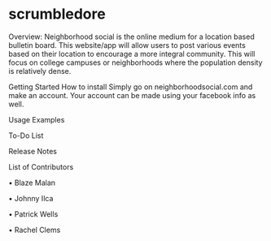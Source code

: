 # scrumbledore
Overview:
  Neighborhood social is the online medium for a location based bulletin board. This website/app will allow users to post various events based on their location to encourage a more integral community. This will focus on college campuses or neighborhoods where the population density is relatively dense.



Getting Started
  How to install
    Simply go on neighborhoodsocial.com and make an account. Your account can be made using your facebook info as well. 
  
  
  Usage Examples
    


To-Do List  
  

Release Notes
  
  
  

List of Contributors

• Blaze Malan

• Johnny Ilca

• Patrick Wells

• Rachel Clems

  

